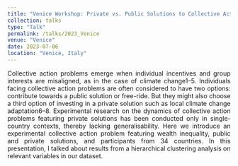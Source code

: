 ```yaml
---
title: "Venice Workshop: Private vs. Public Solutions to Collective Action Problems"
collection: talks
type: "Talk"
permalink: /talks/2023_Venice
venue: "Venice"
date: 2023-07-06
location: "Venice, Italy"
---
```


[]()


<div style="text-align: justify; text-justify: inter-word;">Collective action problems emerge when individual incentives and group interests are misaligned, as in the case of
climate change1–5. Individuals facing collective action problems are often considered to have two options: contribute
towards a public solution or free-ride. But they might also choose a third option of investing in a private solution
such as local climate change adaptation6–8. Experimental research on the dynamics of collective action problems
featuring private solutions has been conducted only in single-country contexts, thereby lacking generalisability. Here
we introduce an experimental collective action problem featuring wealth inequality, public and private solutions, and
participants from 34 countries. In this presentation, I talked about results from a hierarchical clustering analysis on
relevant variables in our dataset.</div>